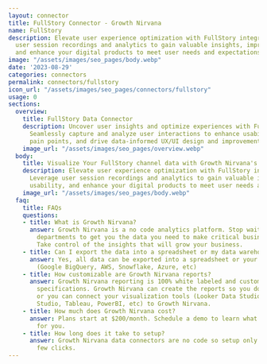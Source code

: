 ```yaml
---
layout: connector
title: FullStory Connector - Growth Nirvana
name: FullStory
description: Elevate user experience optimization with FullStory integration. Leverage
  user session recordings and analytics to gain valuable insights, improve usability,
  and enhance your digital products to meet user needs and expectations.
image: "/assets/images/seo_pages/body.webp"
date: '2023-08-29'
categories: connectors
permalink: connectors/fullstory
icon_url: "/assets/images/seo_pages/connectors/fullstory"
usage: 0
sections:
  overview:
    title: FullStory Data Connector
    description: Uncover user insights and optimize experiences with FullStory integration.
      Seamlessly capture and analyze user interactions to enhance usability, identify
      pain points, and drive data-informed UX/UI design and improvements.
    image_url: "/assets/images/seo_pages/overview.webp"
  body:
    title: Visualize Your FullStory channel data with Growth Nirvana's FullStory Connector
    description: Elevate user experience optimization with FullStory integration.
      Leverage user session recordings and analytics to gain valuable insights, improve
      usability, and enhance your digital products to meet user needs and expectations.
    image_url: "/assets/images/seo_pages/body.webp"
  faq:
    title: FAQs
    questions:
    - title: What is Growth Nirvana?
      answer: Growth Nirvana is a no code analytics platform. Stop waiting for other
        departments to get you the data you need to make critical business decisions.
        Take control of the insights that will grow your business.
    - title: Can I export the data into a spreadsheet or my data warehouse?
      answer: Yes, all data can be exported into a spreadsheet or your data warehouse
        (Google BigQuery, AWS, Snowflake, Azure, etc)
    - title: How customizable are Growth Nirvana reports?
      answer: Growth Nirvana reporting is 100% white labeled and customized to your
        specifications. Growth Nirvana can create the reports so you don’t have to
        or you can connect your visualization tools (Looker Data Studio/Google Data
        Studio, Tableau, PowerBI, etc) to Growth Nirvana.
    - title: How much does Growth Nirvana cost?
      answer: Plans start at $200/month. Schedule a demo to learn what plan is best
        for you.
    - title: How long does it take to setup?
      answer: Growth Nirvana data connectors are no code so setup only requires a
        few clicks.
---
```

